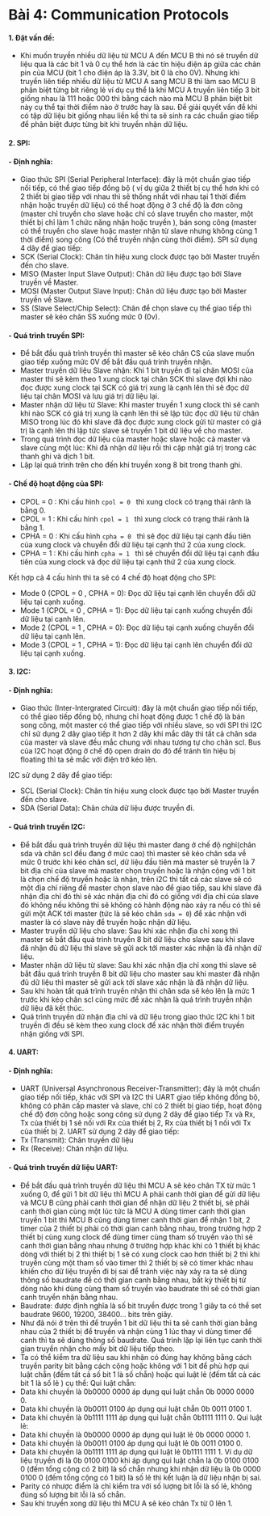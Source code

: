 
# Bài 4: Communication Protocols
#### 1. Đặt vấn đề:
 - Khi muốn truyền nhiều dữ liệu từ MCU A đến MCU B thì nó sẽ truyền dữ liệu qua là các bit 1 và 0 cụ thể hơn là các tín hiệu điện áp giữa các chân pin của MCU (bit 1 cho điện áp là 3.3V, bit 0 là cho 0V). Nhưng khi truyền liên tiếp nhiều dữ liệu từ MCU A sang MCU B thì làm sao MCU B phân biệt từng bit riêng lẻ ví dụ cụ thể là khi MCU A truyền liên tiếp 3 bit giống nhau là 111 hoặc 000 thì bằng cách nào mà MCU B phân biệt bit này cụ thể tại thời điểm nào ở trước hay là sau. Để giải quyết vấn đề khi có tập dữ liệu bit giống nhau liền kề thì ta sẽ sinh ra các chuẩn giao tiếp để phân biệt được từng bit khi truyền nhận dữ liệu. 
#### 2. SPI:
#### - Định nghĩa: 
- Giao thức SPI (Serial Peripheral Interface): đây là một chuẩn giao tiếp nối tiếp, có thể giao tiếp đồng bộ ( ví dụ giữa 2 thiết bị cụ thể hơn khi có 2 thiết bị giao tiếp với nhau thì sẽ thống nhất với nhau tại 1 thời điểm nhận hoặc truyền dữ liệu) có thể hoạt động ở 3 chế độ là đơn công (master chỉ truyền cho slave hoặc chỉ có slave truyền cho master, một thiết bị chỉ làm 1 chức năng nhận hoặc truyền  ), bán song công (master có thể truyền cho slave hoặc master nhận từ slave nhưng không cùng 1 thời điểm) song công (Có thể truyền nhận cùng thời điểm).
SPI sử dụng 4 dây để giao tiếp:
- SCK (Serial Clock): Chân tín hiệu xung clock được tạo bởi Master truyền đến cho slave.
- MISO (Master Input Slave Output): Chân dữ liệu được tạo bởi Slave truyền về Master.
- MOSI (Master Output Slave Input): Chân dữ liệu được tạo bởi Master truyền về Slave.
- SS (Slave Select/Chip Select): Chân để chọn slave cụ thể giao tiếp thì master sẽ kéo chân SS xuống mức 0 (0v).
#### - Quá trình truyền SPI:
- Để bắt đầu quá trình truyền thì master sẽ kéo chân CS của slave muốn giao tiếp xuống mức 0V để bắt đầu quá trình truyền nhận.
- Master truyền dữ liệu Slave nhận: Khi 1 bit truyền đi tại chân MOSI của master thì sẽ kèm theo 1 xung clock tại chân SCK thì slave đợi khi nào đọc được xung clock tại SCK có giá trị xung là cạnh lên thì sẽ đọc dữ liệu tại chân MOSI và lưu giá trị dữ liệu lại.
- Master nhận dữ liệu từ Slave: Khi master truyền 1 xung clock thì sẽ canh khi nào SCK có giá trị xung là cạnh lên thì sẽ lập tức đọc dữ liệu từ chân MISO trong lúc đó khi slave đã đọc được xung clock gửi từ master có giá trị là cạnh lên thì lập tức slave sẽ truyền 1 bit dữ liệu về cho master.
- Trong quá trình đọc dữ liệu của master hoặc slave hoặc cả master và slave cùng một lúc: Khi đã nhận dữ liệu rồi thì cập nhật giá trị trong các thanh ghi và dịch 1 bit.
- Lập lại quá trình trên cho đến khi truyền xong 8 bit trong thanh ghi.
#### - Chế độ hoạt động của SPI:
- CPOL = 0 : Khi cấu hình `cpol = 0 ` thì xung clock có trạng thái rảnh là bằng 0.
- CPOL = 1 : Khi cấu hình `cpol = 1 ` thì xung clock có trạng thái rảnh là bằng 1.
- CPHA = 0 : Khi cấu hình `cpha = 0 ` thì sẽ đọc dữ liệu tại cạnh đầu tiên của xung clock và chuyển đổi dữ liệu tại cạnh thứ 2 của xung clock. 
- CPHA = 1 : Khi cấu hình `cpha = 1 ` thì sẽ chuyển đổi dữ liệu tại cạnh đầu tiên của xung clock và đọc dữ liệu tại cạnh thứ 2 của xung clock. 

Kết hợp cả 4 cấu hình thì ta sẽ có 4 chế độ hoạt động cho SPI:

- Mode 0 (CPOL = 0 , CPHA = 0): Đọc dữ liệu tại cạnh lên chuyển đổi dữ liệu tại cạnh xuống.
- Mode 1 (CPOL = 0 , CPHA = 1): Đọc dữ liệu tại cạnh xuống chuyển đổi dữ liệu tại cạnh lên.
- Mode 2 (CPOL = 1 , CPHA = 0): Đọc dữ liệu tại cạnh xuống chuyển đổi dữ liệu tại cạnh lên.
- Mode 3 (CPOL = 1 , CPHA = 1): Đọc dữ liệu tại cạnh lên chuyển đổi dữ liệu tại cạnh xuống.

#### 3. I2C:
#### - Định nghĩa: 
- Giao thức (Inter-Intergrated Circuit): đây là một chuẩn giao tiếp nối tiếp, có thể giao tiếp đồng bộ, nhưng chỉ hoạt động được 1 chế độ là bán song công, một master có thể giao tiếp với nhiều slave, so với SPI thì I2C chỉ sử dụng 2 dây giao tiếp ít hơn 2 dây khi mắc dây thì tất cả chân sda của master và slave đều mắc chung với nhau tương tự cho chân scl. Bus của I2C hoạt động ở chế độ open drain do đó để tránh tín hiệu bị floating thì ta sẽ mắc với điện trở kéo lên.

I2C sử dụng 2 dây để giao tiếp:

- SCL (Serial Clock): Chân tín hiệu xung clock được tạo bởi Master truyền đến cho slave.
- SDA (Serial Data):  Chân chứa dữ liệu được truyền đi.
#### - Quá trình truyền I2C:
- Để bắt đầu quá trình truyền dữ liệu thì master đang ở chế độ nghỉ(chân sda và chân scl đều đang ở mức cao) thì master sẽ kéo chân sda về mức 0 trước khi kéo chân scl, dữ liệu đầu tiên mà master sẽ truyền là 7 bit địa chỉ của slave mà master chọn truyền hoặc là nhận cộng với 1 bit là chọn chế độ truyền hoặc là nhận, trên i2C thì tất cả các slave sẽ có một địa chỉ riêng để master chọn slave nào để giao tiếp, sau khi slave đã nhận địa chỉ đó thì sẽ xác nhận địa chỉ đó có giống với địa chỉ của slave đó không nếu không thì sẽ không có hành động nào xảy ra nếu có thì sẽ gửi một ACK tới master (tức là sẽ kéo chân `sda = 0`) để xác nhận với master là có slave này để truyền hoặc nhận dữ liệu. 
- Master truyền dữ liệu cho slave: Sau khi xác nhận địa chỉ xong thì master sẽ bắt đầu quá trình truyền 8 bit dữ liệu cho slave sau khi slave đã nhận đủ dữ liệu thì slave sẽ gửi ack tới master xác nhận là đã nhận dữ liệu.    
- Master nhận dữ liệu từ slave: Sau khi xác nhận địa chỉ xong thì slave sẽ bắt đầu quá trình truyền 8 bit dữ liệu cho master sau khi master đã nhận đủ dữ liệu thì master sẽ gửi ack tới slave xác nhận là đã nhận dữ liệu.
- Sau khi hoàn tất quá trình truyền nhận thì chân sda sẽ kéo lên là mức 1 trước khi kéo chân scl cùng mức để xác nhận là quá trình truyền nhận dữ liệu đã kết thúc. 
- Quá trình truyền dữ nhận địa chỉ và dữ liệu trong giao thức I2C khi 1 bit truyền đi đều sẽ kèm theo xung clock để xác nhận thời điểm truyền nhận giống với SPI.
#### 4. UART:
#### - Định nghĩa:
-  UART (Universal Asynchronous Receiver-Transmitter): đây là một chuẩn giao tiếp nối tiếp, khác với SPI và I2C thì UART giao tiếp không đồng bộ, không có phân cấp master và slave, chỉ có 2 thiết bị giao tiếp, hoạt động chế độ đơn công hoặc song công sử dụng 2 dây để giao tiếp Tx và Rx, Tx của thiết bị 1 sẽ nối với Rx của thiết bị 2, Rx của thiết bị 1 nối với Tx của thiết bị 2.
UART sử dụng 2 dây để giao tiếp: 
- Tx (Transmit): Chân truyền dữ liệu 
- Rx (Receive):  Chân nhận dữ liệu.
#### - Quá trình truyền dữ liệu UART: 
- Để bắt đầu quá trình truyền dữ liệu thì MCU A sẽ kéo chân TX từ mức 1 xuống 0, để gửi 1 bit dữ liệu thì MCU A phải canh thời gian để gửi dữ liệu và MCU B cũng phải canh thời gian để nhận dữ liệu 2 thiết bị, sẽ phải canh thời gian cùng một lúc tức là MCU A dùng timer canh thời gian truyền 1 bit thì MCU B cũng dùng timer canh thời gian để nhận 1 bit, 2 timer của 2 thiết bị phải có thời gian canh bằng nhau, trong trường hợp 2 thiết bị cùng xung clock để dùng timer cùng tham số truyền vào thì sẽ canh thời gian bằng nhau nhưng ở trường hợp khác khi có 1 thiết bị khác dòng với thiết bị 2 thì thiết bị 1 sẽ có xung clock cao hơn thiết bị 2 thì khi truyền cùng một tham số vào timer thì 2 thiết bị sẽ có timer khác nhau khiến cho dữ liệu truyền đi bị sai để tránh việc này xảy ra ta sẽ dùng thông số baudrate để có thời gian canh bằng nhau, bất kỳ thiết bị từ dòng nào khi dùng cùng tham số truyền vào baudrate thì sẽ có thời gian canh truyền nhận bằng nhau.
- Baudrate: được định nghĩa là số bit truyền được trong 1 giây ta có thể set baudrate 9600, 19200, 38400... bits trên giây.
- Như đã nói ở trên thì để truyền 1 bit dữ liệu thì ta sẽ canh thời gian bằng nhau của 2 thiết bị để truyền và nhận cùng 1 lúc thay vì dùng timer để canh thì ta sẽ dùng thông số baudrate. Quá trình lặp lại liên tục canh thời gian truyền nhận cho mấy bit dữ liệu tiếp theo.
- Ta có thể kiểm tra dữ liệu sau khi nhận có đúng hay không bằng cách truyền parity bit bằng cách cộng hoặc không với 1 bit để phù hợp qui luật chẵn (đếm tất cả số bit 1 là số chẵn) hoặc qui luật lẻ (đếm tất cả các bit 1 là số lẻ ) cụ thể:
Qui luật chẵn: 
- Data khi chuyền là 0b0000 0000 áp dụng qui luật chẵn 0b 0000 0000 0.
- Data khi chuyền là 0b0011 0100 áp dụng qui luật chẵn 0b 0011 0100 1.
- Data khi chuyền là 0b1111 1111 áp dụng qui luật chẵn  0b1111 1111 0.
Qui luật lẻ:
- Data khi chuyền là 0b0000 0000 áp dụng qui luật lẻ 0b 0000 0000 1.
- Data khi chuyền là 0b0011 0100 áp dụng qui luật lẻ 0b 0011 0100 0.
- Data khi chuyền là 0b1111 1111 áp dụng qui luật lẻ 0b1111 1111 1.
 Ví dụ dữ liệu truyền đi là 0b 0100 0100 khi áp dụng qui luật chẵn là 0b 0100 0100 0 (đếm tổng cộng có 2 bit) là số chẵn nhưng khi nhận dữ liệu là 0b 0000 0100 0 (đếm tổng cộng có 1 bit) là số lẻ thì kết luận là dữ liệu nhận bị sai.
- Parity có nhược điểm là chỉ kiểm tra với số lượng bit lỗi là số lẻ, không đúng số lượng bit lỗi là số chẵn.
- Sau khi truyền xong dữ liệu thì MCU A sẽ kéo chân Tx từ 0 lên 1.
